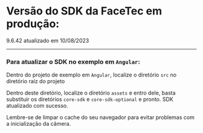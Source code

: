# Versão do SDK da FaceTec em produção:

9.6.42 atualizado em 10/08/2023

---

### Para atualizar o SDK no exemplo em `Angular`:

Dentro do projeto de exemplo em `Angular`, localize o diretório `src` no diretório raíz do projeto

Dentro deste diretório, localize o diretório `assets` e entro dele, basta substituir os diretórios `core-sdk` e `core-sdk-optional` e pronto. SDK atualizado com sucesso.

Lembre-se de limpar o cache do seu navegador para evitar problemas com a inicialização da câmera.
